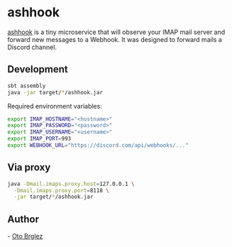 # ashhook

[ashhook][ashhook] is a tiny microservice that will observe your IMAP mail server and forward new messages to a Webhook.
It was designed to forward mails a Discord channel.

## Development

```bash
sbt assembly
java -jar target/*/ashhook.jar
```

Required environment variables:

```bash
export IMAP_HOSTNAME="<hostname>"
export IMAP_PASSWORD="<password>"
export IMAP_USERNAME="<username>"
export IMAP_PORT=993
export WEBHOOK_URL="https://discord.com/api/webhooks/..."
```

## Via proxy

```bash
java -Dmail.imaps.proxy.host=127.0.0.1 \
  -Dmail.imaps.proxy.port=8118 \
  -jar target/*/ashhook.jar
```

## Author

\- [Oto Brglez][ob]

[ashhook]: https://github.com/ogrodje/ashhook

[ob]: https://github.com/otobrglez